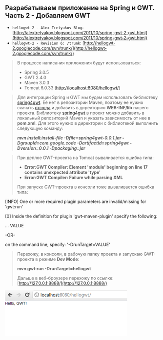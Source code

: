Разрабатываем приложение на Spring и GWT. Часть 2 - Добавляем GWT
-----------------------------------------------------------------
* `hellogwt-2 - Alex Tretyakov Blog`: [http://alextretyakov.blogspot.com/2011/10/spring-gwt-2-gwt.html](http://alextretyakov.blogspot.com/2011/10/spring-gwt-2-gwt.html)
* `hellogwt-2 - Revision 6: /trunk`: [http://hellogwt-2.googlecode.com/svn/trunk/](http://hellogwt-2.googlecode.com/svn/trunk/)
> В процессе написания приложения будут использоваться:
>
>- Spring 3.0.5
>- GWT 2.4.0
>- Maven 3.0.3
>- Tomcat 6.0.33 ([http://localhost:8080/hellogwt/](http://localhost:8080/hellogwt/))

>Для интеграции Spring и GWT мы будем использовать библиотеку [spring4gwt](http://code.google.com/p/spring4gwt/). Её нет в репозитории Maven, поэтому ее нужно скачать [отсюда](http://code.google.com/p/spring4gwt/downloads/list) и добавить в директорию **WEB-INF/lib** нашего проекта.
>Библиотеку [spring4gwt](http://code.google.com/p/spring4gwt/) в проект можно добавить в локальный репозиторий Maven и указать зависимость от нее в **pom.xml**. Для этого нужно в директории с библиотекой выполнить следующую команду:
>
>***mvn install:install-file -Dfile=spring4gwt-0.0.1.jar -DgroupId=com.google.code -DartifactId=spring4gwt -Dversion=0.0.1 -Dpackaging=jar***


>При деплое GWT-проекта на Tomcat вываливается ошибка типа:
>
>- **Error:GWT Compiler: Element 'module' beginning on line 17 contains unexpected attribute 'type'**
>- **Error:GWT Compiler: Failure while parsing XML**
>
>При запуске GWT-проекта в консоли тоже вываливается ошибка типа:

[INFO] One or more required plugin parameters are invalid/missing for 'gwt:run'

[0] Inside the definition for plugin 'gwt-maven-plugin' specify the following:

<configuration>
  ...
  <runTarget>VALUE</runTarget>
</configuration>

-OR-

on the command line, specify: '-DrunTarget=VALUE'
>Перехожу, в консоли, в рабочую папку проекта и запускаю GWT-проекта в режиме **Dev Mode**:
>
> **mvn gwt:run -DrunTarget=hellogwt**
>
>Дальше в веб-броузере перехожу по ссылке: [http://127.0.0.1:8888/](http://127.0.0.1:8888/)

![result.png](result.png)
